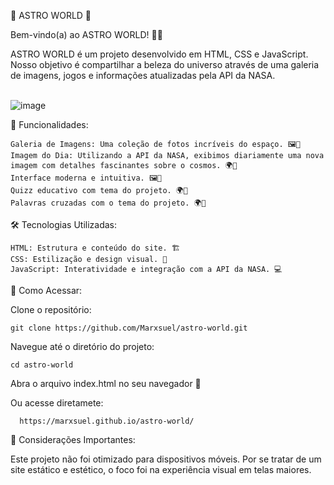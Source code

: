 🌌 ASTRO WORLD 🌠

Bem-vindo(a) ao ASTRO WORLD! 🚀✨

ASTRO WORLD é um projeto desenvolvido em HTML, CSS e JavaScript. Nosso objetivo é compartilhar a beleza do universo através de uma galeria de imagens, jogos e informações atualizadas pela API da NASA.
<br/><br/>

![image](https://github.com/user-attachments/assets/4f7b7a34-aa05-4b76-85b5-a018f612a9a0)


🔭 Funcionalidades:

    Galeria de Imagens: Uma coleção de fotos incríveis do espaço. 🖼️🌠
    Imagem do Dia: Utilizando a API da NASA, exibimos diariamente uma nova imagem com detalhes fascinantes sobre o cosmos. 🌍📸
    Interface moderna e intuitiva. 🖼️🌠
    Quizz educativo com tema do projeto. 🌍🌠
    Palavras cruzadas com o tema do projeto. 🌍🌠

🛠️ Tecnologias Utilizadas:

    HTML: Estrutura e conteúdo do site. 🏗️
    CSS: Estilização e design visual. 🎨
    JavaScript: Interatividade e integração com a API da NASA. 💻

🚀 Como Acessar:

  Clone o repositório:
    
    git clone https://github.com/Marxsuel/astro-world.git

Navegue até o diretório do projeto:

    cd astro-world

  Abra o arquivo index.html no seu navegador 🌌

  Ou acesse diretamete:
  
      https://marxsuel.github.io/astro-world/
    
  

📱 Considerações Importantes:

Este projeto não foi otimizado para dispositivos móveis. Por se tratar de um site estático e estético, o foco foi na experiência visual em telas maiores.
